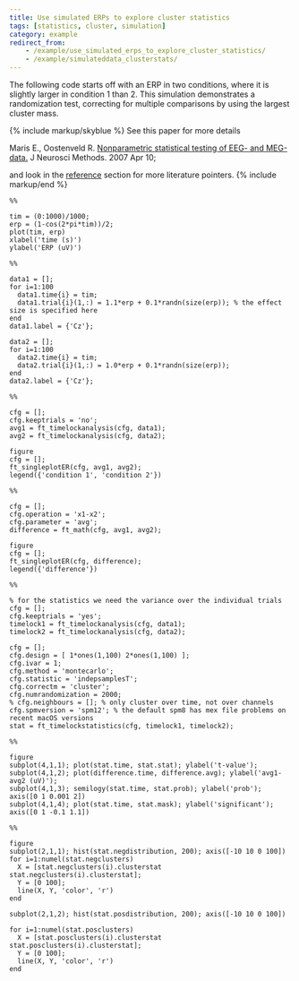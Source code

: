 ```yaml
---
title: Use simulated ERPs to explore cluster statistics
tags: [statistics, cluster, simulation]
category: example
redirect_from:
    - /example/use_simulated_erps_to_explore_cluster_statistics/
    - /example/simulateddata_clusterstats/
---
```


The following code starts off with an ERP in two conditions, where it is slightly larger in condition 1 than 2. This simulation demonstrates a randomization test, correcting for multiple comparisons by using the largest cluster mass.

{% include markup/skyblue %}
See this paper for more details

Maris E., Oostenveld R. [Nonparametric statistical testing of EEG- and MEG-data.](http://www.ncbi.nlm.nih.gov/sites/entrez?Db=pubmed&Cmd=ShowDetailView&TermToSearch=17517438) J Neurosci Methods. 2007 Apr 10;

and look in the [reference](/references_methods) section for more literature pointers.
{% include markup/end %}

    %%

    tim = (0:1000)/1000;
    erp = (1-cos(2*pi*tim))/2;
    plot(tim, erp)
    xlabel('time (s)')
    ylabel('ERP (uV)')

    %%

    data1 = [];
    for i=1:100
      data1.time{i} = tim;
      data1.trial{i}(1,:) = 1.1*erp + 0.1*randn(size(erp)); % the effect size is specified here
    end
    data1.label = {'Cz'};

    data2 = [];
    for i=1:100
      data2.time{i} = tim;
      data2.trial{i}(1,:) = 1.0*erp + 0.1*randn(size(erp));
    end
    data2.label = {'Cz'};

    %%

    cfg = [];
    cfg.keeptrials = 'no';
    avg1 = ft_timelockanalysis(cfg, data1);
    avg2 = ft_timelockanalysis(cfg, data2);

    figure
    cfg = [];
    ft_singleplotER(cfg, avg1, avg2);
    legend({'condition 1', 'condition 2'})

    %%

    cfg = [];
    cfg.operation = 'x1-x2';
    cfg.parameter = 'avg';
    difference = ft_math(cfg, avg1, avg2);

    figure
    cfg = [];
    ft_singleplotER(cfg, difference);
    legend({'difference'})

    %%

    % for the statistics we need the variance over the individual trials
    cfg = [];
    cfg.keeptrials = 'yes';
    timelock1 = ft_timelockanalysis(cfg, data1);
    timelock2 = ft_timelockanalysis(cfg, data2);

    cfg = [];
    cfg.design = [ 1*ones(1,100) 2*ones(1,100) ];
    cfg.ivar = 1;
    cfg.method = 'montecarlo';
    cfg.statistic = 'indepsamplesT';
    cfg.correctm = 'cluster';
    cfg.numrandomization = 2000;
    % cfg.neighbours = []; % only cluster over time, not over channels
    cfg.spmversion = 'spm12'; % the default spm8 has mex file problems on recent macOS versions
    stat = ft_timelockstatistics(cfg, timelock1, timelock2);

    %%

    figure
    subplot(4,1,1); plot(stat.time, stat.stat); ylabel('t-value');
    subplot(4,1,2); plot(difference.time, difference.avg); ylabel('avg1-avg2 (uV)');
    subplot(4,1,3); semilogy(stat.time, stat.prob); ylabel('prob'); axis([0 1 0.001 2])
    subplot(4,1,4); plot(stat.time, stat.mask); ylabel('significant'); axis([0 1 -0.1 1.1])

    %%

    figure
    subplot(2,1,1); hist(stat.negdistribution, 200); axis([-10 10 0 100])
    for i=1:numel(stat.negclusters)
      X = [stat.negclusters(i).clusterstat stat.negclusters(i).clusterstat];
      Y = [0 100];
      line(X, Y, 'color', 'r')
    end

    subplot(2,1,2); hist(stat.posdistribution, 200); axis([-10 10 0 100])

    for i=1:numel(stat.posclusters)
      X = [stat.posclusters(i).clusterstat stat.posclusters(i).clusterstat];
      Y = [0 100];
      line(X, Y, 'color', 'r')
    end
